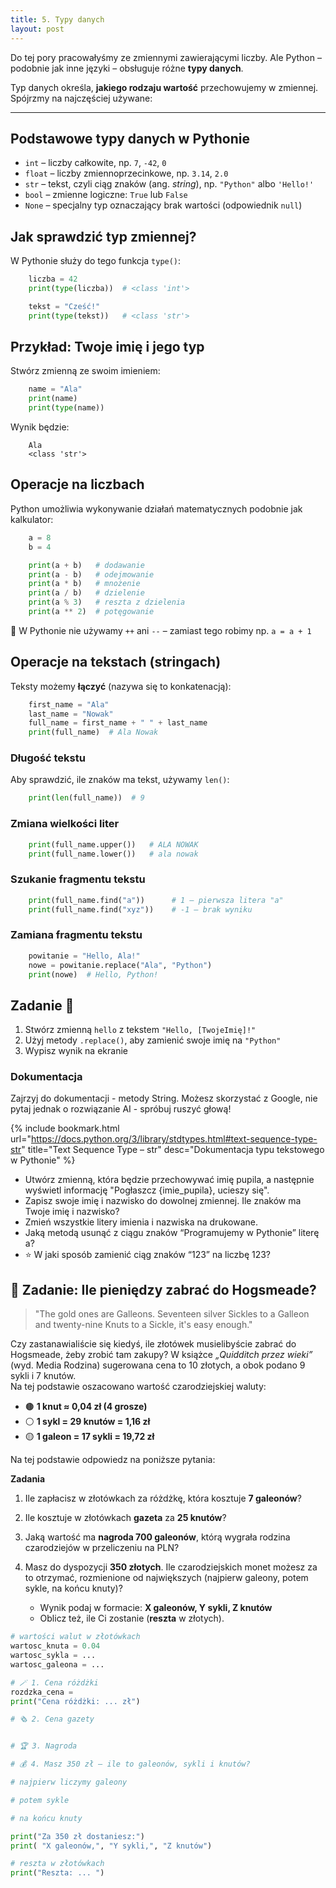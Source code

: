 ```yaml
---
title: 5. Typy danych
layout: post
---
```


Do tej pory pracowałyśmy ze zmiennymi zawierającymi liczby. Ale Python – podobnie jak inne języki – obsługuje różne **typy danych**.

Typ danych określa, **jakiego rodzaju wartość** przechowujemy w zmiennej.  
Spójrzmy na najczęściej używane:

---

## Podstawowe typy danych w Pythonie

- `int` – liczby całkowite, np. `7`, `-42`, `0`
- `float` – liczby zmiennoprzecinkowe, np. `3.14`, `2.0`
- `str` – tekst, czyli ciąg znaków (ang. *string*), np. `"Python"` albo `'Hello!'`
- `bool` – zmienne logiczne: `True` lub `False`
- `None` – specjalny typ oznaczający brak wartości (odpowiednik `null`)


## Jak sprawdzić typ zmiennej?

W Pythonie służy do tego funkcja `type()`:

```python
    liczba = 42
    print(type(liczba))  # <class 'int'>

    tekst = "Cześć!"
    print(type(tekst))   # <class 'str'>
```


## Przykład: Twoje imię i jego typ

Stwórz zmienną ze swoim imieniem:
```python
    name = "Ala"
    print(name)
    print(type(name))
```

Wynik będzie:

```
    Ala
    <class 'str'>
```

## Operacje na liczbach

Python umożliwia wykonywanie działań matematycznych podobnie jak kalkulator:

```python
    a = 8
    b = 4

    print(a + b)   # dodawanie
    print(a - b)   # odejmowanie
    print(a * b)   # mnożenie
    print(a / b)   # dzielenie
    print(a % 3)   # reszta z dzielenia
    print(a ** 2)  # potęgowanie
```

📌 W Pythonie nie używamy `++` ani `--` – zamiast tego robimy np. `a = a + 1`


## Operacje na tekstach (stringach)

Teksty możemy **łączyć** (nazywa się to konkatenacją):

```python
    first_name = "Ala"
    last_name = "Nowak"
    full_name = first_name + " " + last_name
    print(full_name)  # Ala Nowak
```

### Długość tekstu

Aby sprawdzić, ile znaków ma tekst, używamy `len()`:

```python
    print(len(full_name))  # 9
```

### Zmiana wielkości liter
```python
    print(full_name.upper())   # ALA NOWAK
    print(full_name.lower())   # ala nowak
```


### Szukanie fragmentu tekstu
```python
    print(full_name.find("a"))      # 1 – pierwsza litera "a"
    print(full_name.find("xyz"))    # -1 – brak wyniku
```


### Zamiana fragmentu tekstu
```python
    powitanie = "Hello, Ala!"
    nowe = powitanie.replace("Ala", "Python")
    print(nowe)  # Hello, Python!
```


## Zadanie 🎯

1. Stwórz zmienną `hello` z tekstem `"Hello, [TwojeImię]!"`  
2. Użyj metody `.replace()`, aby zamienić swoje imię na `"Python"`  
3. Wypisz wynik na ekranie


### Dokumentacja 

Zajrzyj do dokumentacji - metody String. Możesz skorzystać z Google, nie pytaj jednak o rozwiązanie AI - spróbuj ruszyć głową!

{% include bookmark.html 
    url="https://docs.python.org/3/library/stdtypes.html#text-sequence-type-str"
    title="Text Sequence Type – str"
    desc="Dokumentacja typu tekstowego w Pythonie"
%}

- Utwórz zmienną, która będzie przechowywać imię pupila, a następnie wyświetl informację "Pogłaszcz {imie_pupila}, ucieszy się".
- Zapisz swoje imię i nazwisko do dowolnej zmiennej. Ile znaków ma Twoje imię i nazwisko?
- Zmień wszystkie litery imienia i nazwiska na drukowane.
- Jaką metodą usunąć z ciągu znaków “Programujemy w Pythonie” literę a?
- ⭐ W jaki sposób zamienić ciąg znaków “123” na liczbę 123?


## 🧙 Zadanie: Ile pieniędzy zabrać do Hogsmeade?

> "The gold ones are Galleons. Seventeen silver Sickles to a Galleon and twenty-nine Knuts to a Sickle, it's easy enough."

Czy zastanawialiście się kiedyś, ile złotówek musielibyście zabrać do Hogsmeade, żeby zrobić tam zakupy?
W książce *„Quidditch przez wieki”* (wyd. Media Rodzina) sugerowana cena to 10 złotych, a obok podano 9 sykli i 7 knutów.  
Na tej podstawie oszacowano wartość czarodziejskiej waluty:

- 🟤 **1 knut ≈ 0,04 zł (4 grosze)**  
- ⚪ **1 sykl = 29 knutów = 1,16 zł**  
- 🟡 **1 galeon = 17 sykli = 19,72 zł**



Na tej podstawie odpowiedz na poniższe pytania:

**Zadania**

1. Ile zapłacisz w złotówkach za różdżkę, która kosztuje **7 galeonów**?

2. Ile kosztuje w złotówkach **gazeta** za **25 knutów**?

3. Jaką wartość ma **nagroda 700 galeonów**, którą wygrała rodzina czarodziejów w przeliczeniu na PLN?

4. Masz do dyspozycji **350 złotych**. Ile czarodziejskich monet możesz za to otrzymać, rozmienione od największych (najpierw galeony, potem sykle, na końcu knuty)?
   - Wynik podaj w formacie: **X galeonów, Y sykli, Z knutów**
   - Oblicz też, ile Ci zostanie (**reszta** w złotych).


```python
# wartości walut w złotówkach
wartosc_knuta = 0.04
wartosc_sykla = ...
wartosc_galeona = ...

# 🪄 1. Cena różdżki 
rozdzka_cena = 
print("Cena różdżki: ... zł")

# 🗞️ 2. Cena gazety


# 🏆 3. Nagroda 

# 💰 4. Masz 350 zł – ile to galeonów, sykli i knutów?

# najpierw liczymy galeony

# potem sykle

# na końcu knuty

print("Za 350 zł dostaniesz:")
print( "X galeonów,", "Y sykli,", "Z knutów")

# reszta w złotówkach
print("Reszta: ... ")

```
